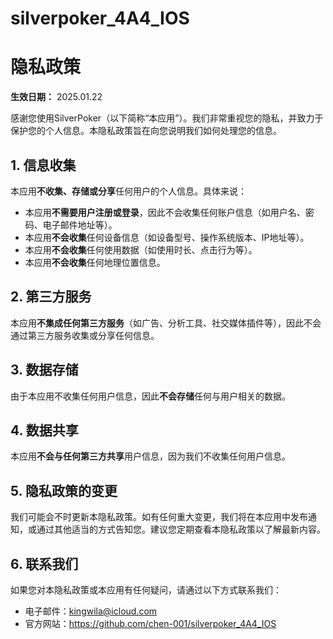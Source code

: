 # silverpoker_4A4_IOS

# 隐私政策

**生效日期：** 2025.01.22

感谢您使用SilverPoker（以下简称“本应用”）。我们非常重视您的隐私，并致力于保护您的个人信息。本隐私政策旨在向您说明我们如何处理您的信息。

## 1. 信息收集

本应用**不收集、存储或分享**任何用户的个人信息。具体来说：

- 本应用**不需要用户注册或登录**，因此不会收集任何账户信息（如用户名、密码、电子邮件地址等）。
- 本应用**不会收集**任何设备信息（如设备型号、操作系统版本、IP地址等）。
- 本应用**不会收集**任何使用数据（如使用时长、点击行为等）。
- 本应用**不会收集**任何地理位置信息。

## 2. 第三方服务

本应用**不集成任何第三方服务**（如广告、分析工具、社交媒体插件等），因此不会通过第三方服务收集或分享任何信息。

## 3. 数据存储

由于本应用不收集任何用户信息，因此**不会存储**任何与用户相关的数据。

## 4. 数据共享

本应用**不会与任何第三方共享**用户信息，因为我们不收集任何用户信息。

## 5. 隐私政策的变更

我们可能会不时更新本隐私政策。如有任何重大变更，我们将在本应用中发布通知，或通过其他适当的方式告知您。建议您定期查看本隐私政策以了解最新内容。

## 6. 联系我们

如果您对本隐私政策或本应用有任何疑问，请通过以下方式联系我们：

- 电子邮件：kingwila@icloud.com
- 官方网站：https://github.com/chen-001/silverpoker_4A4_IOS
